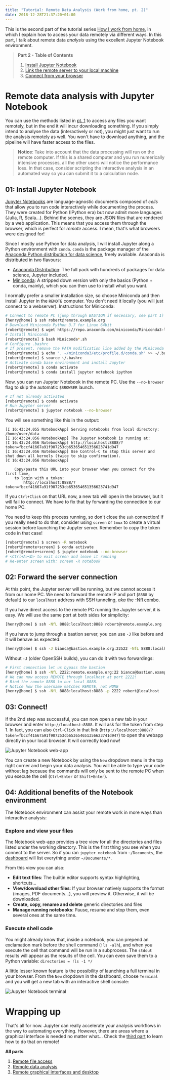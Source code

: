 ```yaml
---
title: "Tutorial: Remote Data Analysis (Work from home, pt. 2)"
date: 2018-12-28T21:37:20+01:00
---
```


This is the second part of the tutorial series [How I work from home](/posts/work-from-home), in which I explain how to access your data remotely via different ways. In this part, I talk about remote data _analysis_ using the excellent Jupyter Notebook environment.

<!--more-->

> __Part 2 - Table of Contents__
>
> 1. [Install Jupyter Notebook](#01-install-jupyter-notebook)
> 2. [Link the remote server to your local machine](#02-forward-the-server-connection)
> 3. [Connect from your browser](#03-connect)

# Remote data analysis with Jupyter Notebook

You can use the methods listed in [pt. 1](/tutorials/remote-data-access) to access any files you want remotely, but in the end it will incur downloading something. If you simply intend to analyse the data (interactively or not), you might just want to run the analysis remotely as well. You won't have to download anything, and the pipeline will have faster access to the files.

> **Notice**: Take into account that the data processing will run on the remote computer. If this is a shared computer and you run numerically intensive processes, all the other users will notice the performance loss. In that case, consider scripting the interactive analysis in an automated way so you can submit it to a calculation node.

## 01: Install Jupyter Notebook

[Jupyter Notebooks](http://jupyter.org/) are language-agnostic documents composed of _cells_ that allow you to run code interactively while documenting the process. They were created for Python (IPython era) but now admit more languages (Julia, R, Scala...). Behind the scenes, they are JSON files that are rendered by a web application. This means that you access them through the browser, which is perfect for _remote_ access. I mean, that's what browsers were designed for!

Since I mostly use Python for data analysis, I will install Jupyter along a Python environment with `conda`. `conda` is the package manager of the [Anaconda Python distribution for data science](https://www.anaconda.com/), freely available. Anaconda is distributed in two flavours:

- [Anaconda Distribution](https://www.anaconda.com/download/#linux): The full pack with hundreds of packages for data science, Jupyter included.
- [Miniconda](https://conda.io/miniconda.html): A stripped down version with only the basics (Python + conda, mainly), which you can then use to install what you want.

I normally prefer a smaller installation size, so choose Miniconda and then install Jupyter in the `REMOTE` computer. You don't need it locally (you will just connect to a webserver). Instructions for Miniconda:

```bash
# Connect to remote PC (jump through BASTION if necessary, see part 1)
[henry@home] $ ssh robert@remote.example.org
# Download Miniconda Python 3.7 for Linux 64bit
[robert@remote] $ wget https://repo.anaconda.com/miniconda/Miniconda3-latest-Linux-x86_64.sh
# Install Miniconda
[robert@remote] $ bash Miniconda*.sh
# Configure .bashrc
# If present, remove the PATH modification line added by the Miniconda installer
[robert@remote] $ echo ". ~/miniconda3/etc/profile.d/conda.sh" >> ~/.bashrc
[robert@remote] $ source ~/.bashrc
# Activate conda base environment and install Jupyter
[robert@remote] $ conda activate
[robert@remote] $ conda install jupyter notebook ipython
```

Now, you can run Jupyter Notebook in the remote PC. Use the `--no-browser` flag to skip the automatic `$BROWSER` launch.

```bash
# If not already activated
[robert@remote] $ conda activate
# Run Jupyter server
[robert@remote] $ jupyter notebook --no-browser
```

You will see something like this in the output:

```
[I 16:43:24.055 NotebookApp] Serving notebooks from local directory: /home/user/data
[I 16:43:24.056 NotebookApp] The Jupyter Notebook is running at:
[I 16:43:24.056 NotebookApp] http://localhost:8888/?token=fbccf41667a91f907253cb653654651356623741d947
[I 16:43:24.056 NotebookApp] Use Control-C to stop this server and shut down all kernels (twice to skip confirmation).
[C 16:43:24.056 NotebookApp]

    Copy/paste this URL into your browser when you connect for the first time,
    to login with a token:
        http://localhost:8888/?token=fbccf41667a91f907253cb653654651356623741d947
```

If you `Ctrl+Click` on that URL now, a new tab will open in the browser, but it will fail to connect. We have to fix that by forwarding the connection to our home PC.

You need to keep this process running, so don't close the `ssh` connection! If you really need to do that, consider using `screen` or `tmux` to create a virtual session before launching the Jupyter server. Remember to copy the token code in that case!

```bash
[robert@remote] $ screen -R notebook
[robert@remote+screen] $ conda activate
[robert@remote+screen] $ jupyter notebook --no-browser
# <Ctrl+A><D> to exit screen and leave it running
# Re-enter screen with: screen -R notebook
```

## 02: Forward the server connection

At this point, the Jupyter server will be running, but we cannot access it from our home PC. We need to forward the remote IP and port (`8888` by default) to our `localhost` address with SSH tunneling, _aka_ the [-Nfl combo](https://explainshell.com/explain?cmd=ssh+-NfL).

If you have direct access to the remote PC running the Jupyter server, it is easy. We will use the same port at both sides for simplicity:

```bash
[henry@home] $ ssh -NfL 8888:localhost:8888 robert@remote.example.org
```

If you have to jump through a bastion server, you can use `-J` like before and it will behave as expected:

```bash
[henry@home] $ ssh -J bianca@bastion.example.org:22522 -NfL 8888:localhost:8888 robert@remote.example.org
```

Without `-J` (older OpenSSH builds), you can do it with two forwardings:

```bash
# First connection let us bypass the bastion
[henry@home] $ ssh -NfL 2222:remote.example.org:22 bianca@bastion.example.org -p 22522
# We can now access REMOTE through localhost at port 2222!
# Bind the remote 8888 to our local 8888.
# Notice how the username matches REMOTE, not HOME
[henry@home] $ ssh -NfL 8888:localhost:8888 -p 2222 robert@localhost
```

## 03: Connect!

If the 2nd step was successful, you can now open a new tab in your browser and enter `http://localhost:8888`. It will ask for the token from step 1. In fact, you can also `Ctrl+Click` in that link (`http://localhost:8888/?token=fbccf41667a91f907253cb653654651356623741d947`) to open the webapp directly in your local browser. It will correctly load now!

![Jupyter Notebook web-app](/images/jupyter-notebook-webapp.jpg)

You can create a new Notebook by using the `New` dropdown menu in the top right corner and begin your data analysis. You will be able to type your code without lag because the commands will only be sent to the remote PC when you execute the cell (`Ctrl+Enter` or `Shift+Enter`).

## 04: Additional benefits of the Notebook environment

The Notebook environment can assist your remote work in more ways than interactive analysis:

### Explore and view your files

The Notebook web-app provides a tree view for all the directories and files listed under the working directory. This is the first thing you see when you connect to the server. So if you ran `jupyter notebook` from `~/Documents`, the [dashboard](https://jupyter-notebook.readthedocs.io/en/stable/notebook.html) will list everything under `~/Documents/*`.

From this view you can also:

- __Edit text files__: The builtin editor supports syntax highlighting, shortcuts...
- __View/download other files__: If your browser natively supports the format (images, PDF documents...), you will preview it. Otherwise, it will be downloaded.
- __Create, copy, rename and delete__ generic directories and files
- __Manage running notebooks__: Pause, resume and stop them, even several ones at the same time.

### Execute shell code

You might already know that, inside a notebook, you can prepend an exclamation mark before the shell command (`!ls -alh`), and when you execute the cell that command will be run in a subprocess. The `stdout` results will appear as the results of the cell. You can even save them to a Python variable: `directories = !ls -1 */`

A little lesser known feature is the possibility of launching a full terminal in your browser. From the `New` dropdown in the dashboard, choose `Terminal` and you will get a new tab with an interactive shell console:

![Jupyter Notebook terminal](/images/jupyter-notebook-terminal.jpg)


# Wrapping up

That's all for now. Jupyter can really accelerate your analysis workflows in the way to automating everything. However, there are areas where a graphical interface is needed no matter what... Check the [third part](/tutorials/remote-graphical-access) to learn how to do that on remote!

__All parts__

1. [Remote file access](/tutorials/remote-data-access)
2. [Remote data analysis](/tutorials/remote-data-analysis)
3. [Remote graphical interfaces and desktop](/tutorials/remote-graphical-access)